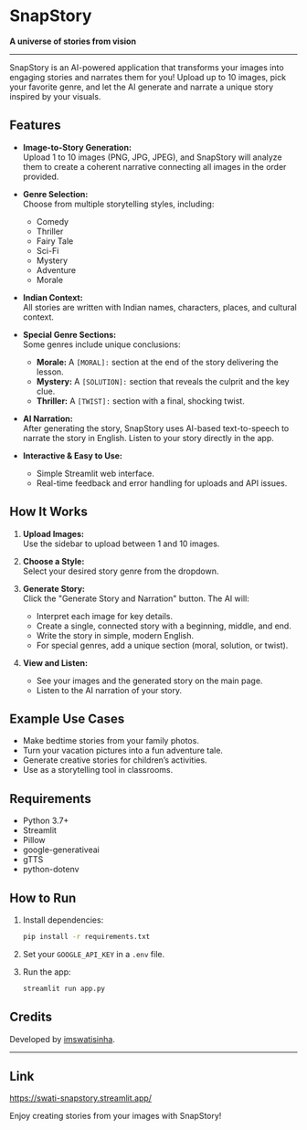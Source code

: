 # SnapStory

**A universe of stories from vision**

---

SnapStory is an AI-powered application that transforms your images into engaging stories and narrates them for you! Upload up to 10 images, pick your favorite genre, and let the AI generate and narrate a unique story inspired by your visuals.

## Features

- **Image-to-Story Generation:**  
  Upload 1 to 10 images (PNG, JPG, JPEG), and SnapStory will analyze them to create a coherent narrative connecting all images in the order provided.

- **Genre Selection:**  
  Choose from multiple storytelling styles, including:
  - Comedy
  - Thriller
  - Fairy Tale
  - Sci-Fi
  - Mystery
  - Adventure
  - Morale

- **Indian Context:**  
  All stories are written with Indian names, characters, places, and cultural context.

- **Special Genre Sections:**  
  Some genres include unique conclusions:
    - **Morale:** A `[MORAL]:` section at the end of the story delivering the lesson.
    - **Mystery:** A `[SOLUTION]:` section that reveals the culprit and the key clue.
    - **Thriller:** A `[TWIST]:` section with a final, shocking twist.

- **AI Narration:**  
  After generating the story, SnapStory uses AI-based text-to-speech to narrate the story in English. Listen to your story directly in the app.

- **Interactive & Easy to Use:**  
  - Simple Streamlit web interface.
  - Real-time feedback and error handling for uploads and API issues.

## How It Works

1. **Upload Images:**  
   Use the sidebar to upload between 1 and 10 images.

2. **Choose a Style:**  
   Select your desired story genre from the dropdown.

3. **Generate Story:**  
   Click the "Generate Story and Narration" button. The AI will:
   - Interpret each image for key details.
   - Create a single, connected story with a beginning, middle, and end.
   - Write the story in simple, modern English.
   - For special genres, add a unique section (moral, solution, or twist).

4. **View and Listen:**  
   - See your images and the generated story on the main page.
   - Listen to the AI narration of your story.

## Example Use Cases

- Make bedtime stories from your family photos.
- Turn your vacation pictures into a fun adventure tale.
- Generate creative stories for children’s activities.
- Use as a storytelling tool in classrooms.

## Requirements

- Python 3.7+
- Streamlit
- Pillow
- google-generativeai
- gTTS
- python-dotenv

## How to Run

1. Install dependencies:
   ```bash
   pip install -r requirements.txt
   ```

2. Set your `GOOGLE_API_KEY` in a `.env` file.

3. Run the app:
   ```bash
   streamlit run app.py
   ```

## Credits

Developed by [imswatisinha](https://github.com/imswatisinha).

---

## Link
https://swati-snapstory.streamlit.app/

Enjoy creating stories from your images with SnapStory!
